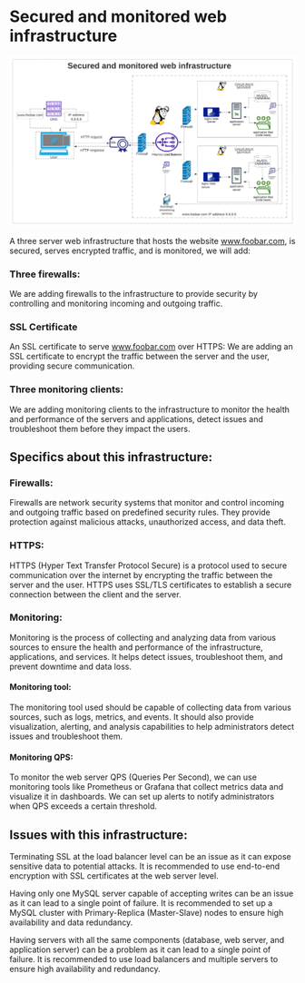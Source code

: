 #  Secured and monitored web infrastructure

<img src="2-secured_and_monitored_web_infrastructure.png" alt="Secured and monitored web infrastructure image">

A three server web infrastructure that hosts the website www.foobar.com, is secured, serves encrypted traffic, and is monitored, we will add:

### Three firewalls:
We are adding firewalls to the infrastructure to provide security by controlling and monitoring incoming and outgoing traffic.

### SSL Certificate
An SSL certificate to serve www.foobar.com over HTTPS: We are adding an SSL certificate to encrypt the traffic between the server and the user, providing secure communication.

### Three monitoring clients:
We are adding monitoring clients to the infrastructure to monitor the health and performance of the servers and applications, detect issues and troubleshoot them before they impact the users.

## Specifics about this infrastructure:

### Firewalls:
Firewalls are network security systems that monitor and control incoming and outgoing traffic based on predefined security rules. They provide protection against malicious attacks, unauthorized access, and data theft.

### HTTPS:
HTTPS (Hyper Text Transfer Protocol Secure) is a protocol used to secure communication over the internet by encrypting the traffic between the server and the user. HTTPS uses SSL/TLS certificates to establish a secure connection between the client and the server.

### Monitoring:
Monitoring is the process of collecting and analyzing data from various sources to ensure the health and performance of the infrastructure, applications, and services. It helps detect issues, troubleshoot them, and prevent downtime and data loss.

#### Monitoring tool:
The monitoring tool used should be capable of collecting data from various sources, such as logs, metrics, and events. It should also provide visualization, alerting, and analysis capabilities to help administrators detect issues and troubleshoot them.

#### Monitoring QPS: 
To monitor the web server QPS (Queries Per Second), we can use monitoring tools like Prometheus or Grafana that collect metrics data and visualize it in dashboards. We can set up alerts to notify administrators when QPS exceeds a certain threshold.

## Issues with this infrastructure:

Terminating SSL at the load balancer level can be an issue as it can expose sensitive data to potential attacks. It is recommended to use end-to-end encryption with SSL certificates at the web server level.

Having only one MySQL server capable of accepting writes can be an issue as it can lead to a single point of failure. It is recommended to set up a MySQL cluster with Primary-Replica (Master-Slave) nodes to ensure high availability and data redundancy.

Having servers with all the same components (database, web server, and application server) can be a problem as it can lead to a single point of failure. It is recommended to use load balancers and multiple servers to ensure high availability and redundancy.